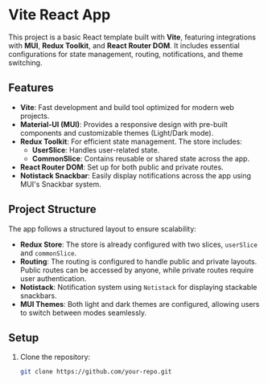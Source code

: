 # Vite React App

This project is a basic React template built with **Vite**, featuring integrations with **MUI**, **Redux Toolkit**, and **React Router DOM**. It includes essential configurations for state management, routing, notifications, and theme switching.

## Features

- **Vite**: Fast development and build tool optimized for modern web projects.
- **Material-UI (MUI)**: Provides a responsive design with pre-built components and customizable themes (Light/Dark mode).
- **Redux Toolkit**: For efficient state management. The store includes:
  - **UserSlice**: Handles user-related state.
  - **CommonSlice**: Contains reusable or shared state across the app.
- **React Router DOM**: Set up for both public and private routes.
- **Notistack Snackbar**: Easily display notifications across the app using MUI's Snackbar system.

## Project Structure

The app follows a structured layout to ensure scalability:

- **Redux Store**: The store is already configured with two slices, `userSlice` and `commonSlice`.
- **Routing**: The routing is configured to handle public and private layouts. Public routes can be accessed by anyone, while private routes require user authentication.
- **Notistack**: Notification system using `Notistack` for displaying stackable snackbars.
- **MUI Themes**: Both light and dark themes are configured, allowing users to switch between modes seamlessly.

## Setup

1. Clone the repository:
   ```bash
   git clone https://github.com/your-repo.git
